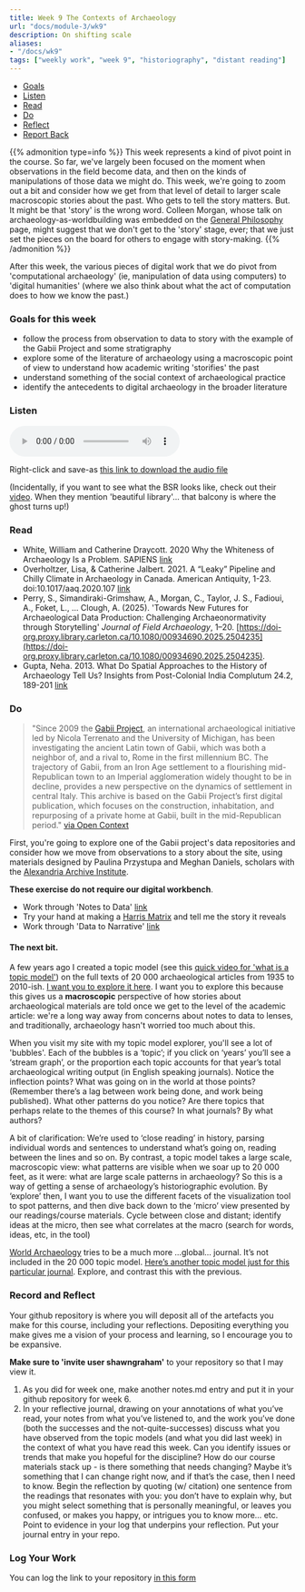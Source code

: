 ```yaml
---
title: Week 9 The Contexts of Archaeology
url: "docs/module-3/wk9"
description: On shifting scale
aliases:
- "/docs/wk9"
tags: ["weekly work", "week 9", "historiography", "distant reading"]
---
```


+ [Goals](#goals)
+ [Listen](#listen)
+ [Read](#read)
+ [Do](#do)
+ [Reflect](#reflect)
+ [Report Back](#report)

{{% admonition type=info %}} This week represents a kind of pivot point in the course. So far, we've largely been focused on the moment when observations in the field become data, and then on the kinds of manipulations of those data we might do. This week, we're going to zoom out a bit and consider how we get from that level of detail to larger scale macroscopic stories about the past. Who gets to tell the story matters. But. It might be that 'story' is the wrong word. Colleen Morgan, whose talk on archaeology-as-worldbuilding was embedded on the [General Philosophy](https://digiarch-2025.netlify.app/docs/general-philosophy/) page, might suggest that we don't get to the 'story' stage, ever; that we just set the pieces on the board for others to engage with story-making. 
{{% /admonition %}}

After this week, the various pieces of digital work that we do pivot from 'computational archaeology' (ie, manipulation of data using computers) to 'digital humanities' (where we also think about what the act of computation does to how we know the past.)

### Goals for this week
<a name="goals"></a>

+ follow the process from observation to data to story with the example of the Gabii Project and some stratigraphy
+ explore some of the literature of archaeology using a macroscopic point of view to understand how academic writing 'storifies' the past
+ understand something of the social context of archaeological practice
+ identify the antecedents to digital archaeology in the broader literature

### Listen
<a name="listen"></a>

<audio controls>
  <source src="../../audio/009_hist3000_contexts_of_archaeology_Everett.mp3" type="audio/mpeg">
  Your browser does not support the audio element.
</audio>

Right-click and save-as [this link to download the audio file](../../audio/009_hist3000_contexts_of_archaeology_Everett.mp3)


(Incidentally, if you want to see what the BSR looks like, check out their [video](https://www.youtube.com/watch?v=ZtBUHc75Qt4&list=PLSrOeGRW7I5czYGloeJkn4rh3JLBvGq9E). When they mention 'beautiful library'... that balcony is where the ghost turns up!)

### Read
<a name="read"></a>

+ White, William and Catherine Draycott. 2020 Why the Whiteness of Archaeology Is a Problem. SAPIENS [link](https://www.sapiens.org/archaeology/archaeology-diversity/)
+ Overholtzer, Lisa, & Catherine Jalbert. 2021. A “Leaky” Pipeline and Chilly Climate in Archaeology in Canada. American Antiquity, 1-23. doi:10.1017/aaq.2020.107 [link](https://www.cambridge.org/core/journals/american-antiquity/article/leaky-pipeline-and-chilly-climate-in-archaeology-in-canada/B5224D9F4FDB3BAE4624A5079FB67C6A)
+ Perry, S., Simandiraki-Grimshaw, A., Morgan, C., Taylor, J. S., Fadioui, A., Foket, L., … Clough, A. (2025). 'Towards New Futures for Archaeological Data Production: Challenging Archaeonormativity through Storytelling' _Journal of Field Archaeology_, 1–20. [https://doi-org.proxy.library.carleton.ca/10.1080/00934690.2025.2504235](https://doi-org.proxy.library.carleton.ca/10.1080/00934690.2025.2504235). 
+ Gupta, Neha. 2013. What Do Spatial Approaches to the History of Archaeology Tell Us? Insights from Post-Colonial India Complutum 24.2, 189-201 [link](https://revistas.ucm.es/index.php/CMPL/article/download/43379/41051/0)

### Do
<a name="do"></a>

> "Since 2009 the [Gabii Project](https://sites.lsa.umich.edu/gabiiproject/), an international archaeological initiative led by Nicola Terrenato and the University of Michigan, has been investigating the ancient Latin town of Gabii, which was both a neighbor of, and a rival to, Rome in the first millennium BC. The trajectory of Gabii, from an Iron Age settlement to a flourishing mid-Republican town to an Imperial agglomeration widely thought to be in decline, provides a new perspective on the dynamics of settlement in central Italy. This archive is based on the Gabii Project’s first digital publication, which focuses on the construction, inhabitation, and repurposing of a private home at Gabii, built in the mid-Republican period." [via Open Context](https://opencontext.org/projects/3585b372-8d2d-436c-9a4c-b5c10fce3ccd)

First, you're going to explore one of the Gabii project's data repositories and consider how we move from observations to a story about the site, using materials designed by Paulina Przystupa and Meghan Daniels, scholars with the [Alexandria Archive Institute](https://alexandriaarchive.org). 

**These exercise do not require our digital workbench**.

- Work through 'Notes to Data' [link](https://alexandriaarchive.org/wp-content/uploads/2022/06/GabbingAboutDSComplete_NotesToData_v1-0.pdf) 
- Try your hand at making a [Harris Matrix](../../materials/wk9-harris-matrix) and tell me the story it reveals
- Work through 'Data to Narrative' [link](https://alexandriaarchive.org/wp-content/uploads/2022/06/GabbingAboutDSComplete_DataToNarrative_v1-0.pdf)

#### The next bit.

A few years ago I created a topic model (see this [quick video for 'what is a topic model'](https://www.youtube.com/watch?v=gN2x_KjJI1o)) on the full texts of 20 000 archaeological articles from 1935 to 2010-ish. [I want you to explore it here](https://shawngraham.github.io/archae-topic-models/20000/#). I want you to explore this because this gives us a **macroscopic** perspective of how stories about archaeological materials are told once we get to the level of the academic article: we're a long way away from concerns about notes to data to lenses, and traditionally, archaeology hasn't worried too much about this.

When you visit my site with my topic model explorer, you'll see a lot of 'bubbles'. Each of the bubbles is a ‘topic’; if you click on ‘years’ you’ll see a ‘stream graph’, or the proportion each topic accounts for that year’s total archaeological writing output (in English speaking journals). Notice the inflection points? What was going on in the world at those points? (Remember there’s a lag between work being done, and work being published). What other patterns do you notice? Are there topics that perhaps relate to the themes of this course? In what journals? By what authors? 

A bit of clarification: We’re used to ‘close reading’ in history, parsing individual words and sentences to understand what’s going on, reading between the lines and so on. By contrast, a topic model takes a large scale, macroscopic view: what patterns are visible when we soar up to 20 000 feet, as it were: what are large scale patterns in archaeology? So this is a way of getting a sense of archaeology’s historiographic evolution. By ‘explore’ then, I want you to use the different facets of the visualization tool to spot patterns, and then dive back down to the ‘micro’ view presented by our readings/course materials. Cycle between close and distant; identify ideas at the micro, then see what correlates at the macro (search for words, ideas, etc, in the tool)

[World Archaeology](https://www.tandfonline.com/action/journalInformation?show=aimsScope&journalCode=rwar20) tries to be a much more …global… journal. It’s not included in the 20 000 topic model. [Here’s another topic model just for this particular journal](http://graeworks.net/digitalarchae/wa/#). Explore, and contrast this with the previous.


### Record and Reflect
<a name="reflect"></a>

Your github repository is where you will deposit all of the artefacts you make for this course, including your reflections. Depositing everything you make gives me a vision of your process and learning, so I encourage you to be expansive.

**Make sure to 'invite user shawngraham'** to your repository so that I may view it. 

1. As you did for week one, make another notes.md entry and put it in your github repository for week 6.
2. In your reflective journal, drawing on your annotations of what you’ve read, your notes from what you’ve listened to, and the work you’ve done (both the successes and the not-quite-successes) discuss what you have observed from the topic models (and what you did last week) in the context of what you have read this week. Can you identify issues or trends that make you hopeful for the discipline? How do our course materials stack up - is there something that needs changing? Maybe it’s something that I can change right now, and if that’s the case, then I need to know. Begin the reflection by quoting (w/ citation) one sentence from the readings that resonates with you: you don’t have to explain why, but you might select something that is personally meaningful, or leaves you confused, or makes you happy, or intrigues you to know more… etc. Point to evidence in your log that underpins your reflection. Put your journal entry in your repo.

### Log Your Work
<a name="report"></a>

You can log the link to your repository [in this form](https://forms.gle/XLpFTRXxknJ4RSbS7)
